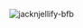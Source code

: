 ![jacknjellify-bfb](https://github.com/user-attachments/assets/f9889104-9af4-4953-b99c-885e06f251c9)
